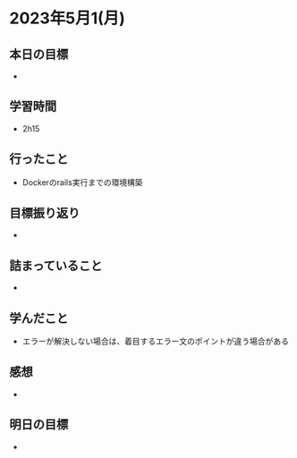 # 2023年5月1(月)

## 本日の目標
- 

## 学習時間
- 2h15

## 行ったこと
- Dockerのrails実行までの環境構築
   
## 目標振り返り
- 

## 詰まっていること
- 

## 学んだこと
- エラーが解決しない場合は、着目するエラー文のポイントが違う場合がある

## 感想
- 
## 明日の目標
- 